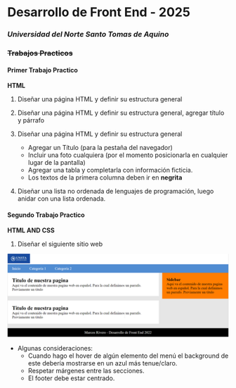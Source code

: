 # Desarrollo de Front End - 2025

### _Universidad del Norte Santo Tomas de Aquino_

### ~~Trabajos Practicos~~

#### Primer Trabajo Practico

**HTML**

1. Diseñar una página HTML y definir su estructura general
2. Diseñar una página HTML y definir su estructura general, agregar título y párrafo
3. Diseñar una página HTML y definir su estructura general

   - Agregar un Título (para la pestaña del navegador)
   - Incluir una foto cualquiera (por el momento posicionarla en cualquier lugar de la pantalla)
   - Agregar una tabla y completarla con información ficticia.
   - Los textos de la primera columna deben ir en **negrita**

4. Diseñar una lista no ordenada de lenguajes de programación, luego anidar con una lista ordenada.

#### Segundo Trabajo Practico

**HTML AND CSS**

1. Diseñar el siguiente sitio web

![Segundo TP](./TP2.png "Segundo TP")

- Algunas consideraciones:
  - Cuando hago el hover de algún elemento del menú el
    background de este debería mostrarse en un azul más
    tenue/claro.
  - Respetar márgenes entre las secciones.
  - El footer debe estar centrado.

